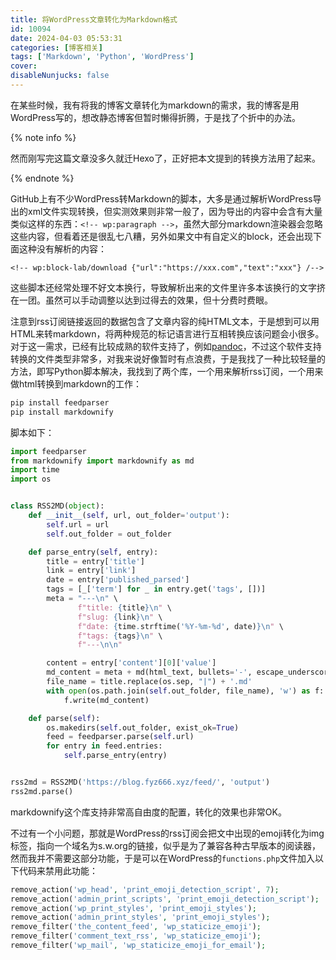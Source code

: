```yaml
---
title: 将WordPress文章转化为Markdown格式
id: 10094
date: 2024-04-03 05:53:31
categories: [博客相关]
tags: ['Markdown', 'Python', 'WordPress']
cover: 
disableNunjucks: false
---
```


在某些时候，我有将我的博客文章转化为markdown的需求，我的博客是用WordPress写的，想改静态博客但暂时懒得折腾，于是找了个折中的办法。

{% note info %}

然而刚写完这篇文章没多久就迁Hexo了，正好把本文提到的转换方法用了起来。

{% endnote %}

GitHub上有不少WordPress转Markdown的脚本，大多是通过解析WordPress导出的xml文件实现转换，但实测效果则非常一般了，因为导出的内容中会含有大量类似这样的东西：`<!-- wp:paragraph -->`，虽然大部分markdown渲染器会忽略这些内容，但看着还是很乱七八糟，另外如果文中有自定义的block，还会出现下面这种没有解析的内容：

```plaintext
<!-- wp:block-lab/download {"url":"https://xxx.com","text":"xxx"} /-->
```

这些脚本还经常处理不好文本换行，导致解析出来的文件里许多本该换行的文字挤在一团。虽然可以手动调整以达到过得去的效果，但十分费时费眼。


注意到rss订阅链接返回的数据包含了文章内容的纯HTML文本，于是想到可以用HTML来转markdown，将两种规范的标记语言进行互相转换应该问题会小很多。对于这一需求，已经有比较成熟的软件支持了，例如[pandoc](https://github.com/jgm/pandoc)，不过这个软件支持转换的文件类型非常多，对我来说好像暂时有点浪费，于是我找了一种比较轻量的方法，即写Python脚本解决，我找到了两个库，一个用来解析rss订阅，一个用来做html转换到markdown的工作：

```bash
pip install feedparser
pip install markdownify
```

脚本如下：

```python
import feedparser
from markdownify import markdownify as md
import time
import os


class RSS2MD(object):
    def __init__(self, url, out_folder='output'):
        self.url = url
        self.out_folder = out_folder

    def parse_entry(self, entry):
        title = entry['title']
        link = entry['link']
        date = entry['published_parsed']
        tags = [_['term'] for _ in entry.get('tags', [])]
        meta = "---\n" \
               f"title: {title}\n" \
               f"slug: {link}\n" \
               f"date: {time.strftime('%Y-%m-%d', date)}\n" \
               f"tags: {tags}\n" \
               f"---\n\n"

        content = entry['content'][0]['value']
        md_content = meta + md(html_text, bullets='-', escape_underscores=False).strip().rsplit('\n\n', 1)[0]
        file_name = title.replace(os.sep, "|") + '.md'
        with open(os.path.join(self.out_folder, file_name), 'w') as f:
            f.write(md_content)

    def parse(self):
        os.makedirs(self.out_folder, exist_ok=True)
        feed = feedparser.parse(self.url)
        for entry in feed.entries:
            self.parse_entry(entry)


rss2md = RSS2MD('https://blog.fyz666.xyz/feed/', 'output')
rss2md.parse()
```

markdownify这个库支持非常高自由度的配置，转化的效果也非常OK。


不过有一个小问题，那就是WordPress的rss订阅会把文中出现的emoji转化为img标签，指向一个域名为s.w.org的链接，似乎是为了兼容各种古早版本的阅读器，然而我并不需要这部分功能，于是可以在WordPress的`functions.php`文件加入以下代码来禁用此功能：

```php
remove_action('wp_head', 'print_emoji_detection_script', 7);
remove_action('admin_print_scripts', 'print_emoji_detection_script');
remove_action('wp_print_styles', 'print_emoji_styles');
remove_action('admin_print_styles', 'print_emoji_styles'); 
remove_filter('the_content_feed', 'wp_staticize_emoji');
remove_filter('comment_text_rss', 'wp_staticize_emoji'); 
remove_filter('wp_mail', 'wp_staticize_emoji_for_email');
```